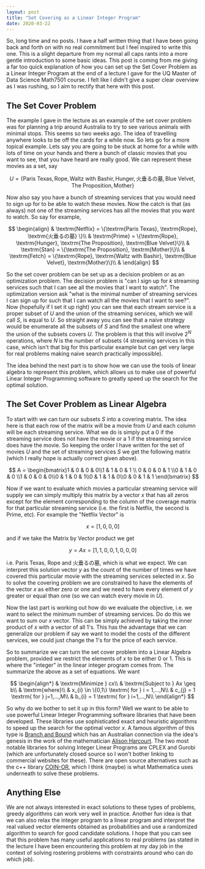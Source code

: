 ```yaml
---
layout: post
title: "Set Covering as a Linear Integer Program"
date: 2020-03-22
---
```


So, long time and no posts. I have a half written thing that I have been going back and forth on with no real commitment but I feel inspired to write this one. This is a slight departure from my normal all caps rants into a more gentle introduction to some basic ideas. This post is coming from me giving a far too quick explanation of how you can set up the Set Cover Problem as a Linear Integer Program at the end of a lecture I gave for the UQ Master of Data Science Math7501 course. I felt like I didn't give a super clear overview as I was rushing, so I aim to rectify that here with this post.

## The Set Cover Problem

The example I gave in the lecture as an example of the set cover problem was for planning a trip around Australia to try to see various animals with minimal stops. This seems so two weeks ago. The idea of travelling anywhere looks to be off the cards for a while now. So lets go for a more topical example. Lets say you are going to be stuck at home for a while with lots of time on your hands and there a bunch of classic movies that you want to see, that you have heard are really good. We can represent these movies as a set, say 

$$ U = \{\textrm{Paris Texas}, \textrm{Rope}, \textrm{Waltz with Bashir}, \textrm{Hunger}, \textrm{火垂るの墓},  \textrm{Blue Velvet}, \textrm{The Proposition}, \textrm{Mother}\} $$

Now also say you have a bunch of streaming services that you would need to sign up for to be able to watch these movies. Now the catch is that (as always) not one of the streaming services has all the movies that you want to watch. So say for example,

$$
\begin{align}
& \textrm{Netflix} =  \{\textrm{Paris Texas}, \textrm{Rope},  \textrm{火垂るの墓} \}\\
& \textrm{Prime} =  \{\textrm{Rope}, \textrm{Hunger}, \textrm{The Proposition}, \textrm{Blue Velvet}\}\\
& \textrm{Stan} =  \{\textrm{The Proposition}, \textrm{Mother}\}\\
& \textrm{Fetch} =  \{\textrm{Rope},  \textrm{Waltz with Bashir}, \textrm{Blue Velvet}, \textrm{Mother}\}\\
& \end{align}
$$

So the set cover problem can be set up as a decision problem or as an optimization problem. The decision problem is "can I sign up for $k$ streaming services such that I can see all the movies that I want to watch". The optimization version ask "what is the minimal number of streaming services I can sign up for such that I can watch all the movies that I want to see?". Now (hopefully if I set it up right) you can see that each stream service is a proper subset of $U$ and the union of the streaming services, which we will call $S$, is equal to $U$. So straight away you can see that a naive strategy would be enumerate all the subsets of $S$ and find the smallest one where the union of the subsets covers $U$. The problem is that this will involve $2^N$ operations, where $N$ is the number of subsets (4 streaming services in this case, which isn't that big for this particular example but can get very large for real problems making naive search practically impossible).

The idea behind the next part is to show how we can use the tools of linear algebra to represent this problem, which allows us to make use of powerful Linear Integer Programming software to greatly speed up the search for the optimal solution.

## The Set Cover Problem as Linear Algebra

To start with we can turn our subsets $S$ into a covering matrix. The idea here is that each row of the matrix will be a movie from $U$ and each column will be each streaming service. What we do is simply put a $0$ if the streaming service does not have the movie or a $1$ if the streaming service does have the movie. So keeping the order I have written for the set of movies $U$ and the set of streaming services $S$ we get the following matrix (which I really hope is actually correct given above).

$$ A = \begin{bmatrix}1 & 0 & 0 & 0\\1 & 1 & 0 & 1 \\ 0 & 0 & 0 & 1 \\0 & 1 & 0 & 0 \\1 & 0 & 0 & 0\\0 & 1 & 0 & 1\\0 & 1 & 1 & 0\\0 & 0 & 1 & 1 \end{bmatrix} $$

Now if we want to evaluate which movies a particular streaming service will supply we can simply multiply this matrix by a vector $x$ that has all zeros except for the element corresponding to the column of the coverage matrix for that particular streaming service (i.e. the first is Netflix, the second is Prime, etc). For example the "Netflix Vector" is

$$x = [1,0,0,0]$$

and if we take the Matrix by Vector product we get

$$ y = Ax = [1, 1, 0, 0, 1, 0, 0, 0] $$

i.e. Paris Texas, Rope and 火垂るの墓, which is what we expect. We can interpret this solution vector $y$ as the count of the number of times we have covered this particular movie with the streaming services selected in $x$. So to solve the covering problem we are constrained to have the elements of the vector $x$ as either zero or one and we need to have every element of $y$ greater or equal than one (so we can watch every movie in $U$). 

Now the last part is working out how do we evaluate the objective, i.e. we want to select the minimum number of streaming services. Do do this we want to sum our $x$ vector. This can be simply achieved by taking the inner product of $x$ with a vector of all $1$'s. This has the advantage that we can generalize our problem if say we want to model the costs of the different services, we could just change the $1$'s for the price of each service.

So to summarize we can turn the set cover problem into a Linear Algebra problem, provided we restrict the elements of $x$ to be either $0$ or $1$. This is where the "integer" in the linear integer program comes from. The summarize the above as a set of equations. We want

$$
\begin{align*}
& \textrm{Minimize    } cx\\
& \textrm{Subject to    }  Ax \geq b\\
& \textrm{where}\\
& x_{i} \in \{0,1\} \textrm{ for } i = 1,...,N\\
& c_{j} = 1 \textrm{ for } j=1,...,M\\
& b_{i} = 1 \textrm{ for } i=1,...,N\\
\end{align*}
$$

So why do we bother to set it up in this form? Well we want to be able to use powerful Linear Integer Programming software libraries that have been developed. These libraries use sophisticated exact and heuristic algorithms to speed up the search for the optimal vector $x$. A famous algorithm of this type is [Branch and Bound](https://en.wikipedia.org/wiki/Branch_and_bound) which has an Australian connection via the idea's genesis in the work of the mathematician [Alison Harcourt](https://en.wikipedia.org/wiki/Alison_Harcourt). The two most notable libraries for solving Integer Linear Programs are CPLEX and Gurobi (which are unfortunately closed source so I won't bother linking to commercial websites for these). There are open source alternatives such as the c++ library [COIN-OR](https://github.com/coin-or/Clp), which I think (maybe) is what Mathematica uses underneath to solve these problems.

## Anything Else

We are not always interested in exact solutions to these types of problems, greedy algorithms can work very well in practice. Another fun idea is that we can also relax the integer program to a linear program and interpret the real valued vector elements obtained as probabilities and use a randomized algorithm to search for good candidate solutions. I hope that you can see that this problem has many useful applications to real problems (as stated in the lecture I have been encountering this problem at my day job in the context of solving rostering problems with constraints around who can do which job).
